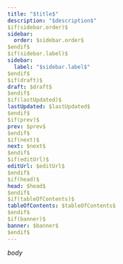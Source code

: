 ```yaml
---
title: "$title$"
description: "$description$"
$if(sidebar.order)$
sidebar:
  order: $sidebar.order$
$endif$
$if(sidebar.label)$
sidebar:
  label: "$sidebar.label$"
$endif$
$if(draft)$
draft: $draft$
$endif$
$if(lastUpdated)$
lastUpdated: $lastUpdated$
$endif$
$if(prev)$
prev: $prev$
$endif$
$if(next)$
next: $next$
$endif$
$if(editUrl)$
editUrl: $editUrl$
$endif$
$if(head)$
head: $head$
$endif$
$if(tableOfContents)$
tableOfContents: $tableOfContents$
$endif$
$if(banner)$
banner: $banner$
$endif$
---
```


$body$